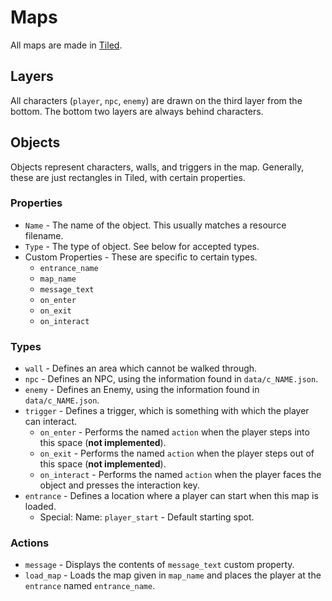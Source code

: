 # Maps

All maps are made in [Tiled](http://www.mapeditor.org/).

## Layers

All characters (`player`, `npc`, `enemy`) are drawn on the third
layer from the bottom.
The bottom two layers are always behind characters.

## Objects

Objects represent characters, walls, and triggers in the map.
Generally, these are just rectangles in Tiled, with certain
properties.

### Properties

* `Name` - The name of the object. This usually matches a resource filename.
* `Type` - The type of object. See below for accepted types.
* Custom Properties - These are specific to certain types.
    * `entrance_name`
    * `map_name`
    * `message_text`
    * `on_enter`
    * `on_exit`
    * `on_interact`

### Types

* `wall` - Defines an area which cannot be walked through.
* `npc` - Defines an NPC, using the information found in
  `data/c_NAME.json`.
* `enemy` - Defines an Enemy, using the information found in
  `data/c_NAME.json`.
* `trigger` - Defines a trigger, which is something with which the
  player can interact.
    * `on_enter` - Performs the named `action` when the player steps
      into this space (**not implemented**).
    * `on_exit` - Performs the named `action` when the player steps
      out of this space (**not implemented**).
    * `on_interact` - Performs the named `action` when the player
      faces the object and presses the interaction key.
* `entrance` - Defines a location where a player can start when this
  map is loaded.
    * Special: Name: `player_start` - Default starting spot.

### Actions

* `message` - Displays the contents of `message_text` custom property.
* `load_map` - Loads the map given in `map_name` and places the
  player at the `entrance` named `entrance_name`.

